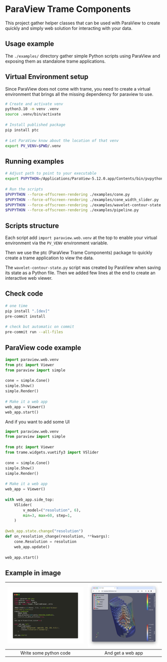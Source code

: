 # ParaView Trame Components

This project gather helper classes that can be used with ParaView to create quickly and simply web solution for interacting with your data.

## Usage example

The `./examples/` directory gather simple Python scripts using ParaView and exposing them as standalone trame applications.

## Virtual Environment setup

Since ParaView does not come with trame, you need to create a virtual environment that brings all the missing dependency for paraview to use.

```bash
# Create and activate venv
python3.10 -m venv .venv
source .venv/bin/activate

# Install published package
pip install ptc

# Let ParaView know about the location of that venv
export PV_VENV=$PWD/.venv
```

## Running examples

```bash
# Adjust path to point to your executable
export PVPYTHON=/Applications/ParaView-5.12.0.app/Contents/bin/pvpython

# Run the scripts
$PVPYTHON --force-offscreen-rendering ./examples/cone.py
$PVPYTHON --force-offscreen-rendering ./examples/cone_width_slider.py
$PVPYTHON --force-offscreen-rendering ./examples/wavelet-contour-state.py
$PVPYTHON --force-offscreen-rendering ./examples/pipeline.py
```

## Scripts structure

Each script add `import paraview.web.venv` at the top to enable your virtual environment via the `PV_VENV` environment variable.

Then we use the ptc (ParaView Trame Components) package to quickly create a trame application to view the data.

The `wavelet-contour-state.py` script was created by ParaView when saving its state as a Python file. Then we added few lines at the end to create an interactive web viewer.

## Check code

```bash
# one time
pip install ".[dev]"
pre-commit install

# check but automatic on commit
pre-commit run --all-files
```

## ParaView code example

```python
import paraview.web.venv
from ptc import Viewer
from paraview import simple

cone = simple.Cone()
simple.Show()
simple.Render()

# Make it a web app
web_app = Viewer()
web_app.start()
```

And if you want to add some UI

```python
import paraview.web.venv
from paraview import simple

from ptc import Viewer
from trame.widgets.vuetify3 import VSlider

cone = simple.Cone()
simple.Show()
simple.Render()

# Make it a web app
web_app = Viewer()

with web_app.side_top:
    VSlider(
        v_model=("resolution", 6),
        min=3, max=60, step=1,
    )

@web_app.state.change("resolution")
def on_resolution_change(resolution, **kwargs):
    cone.Resolution = resolution
    web_app.update()

web_app.start()
```

## Example in image

| ![Code](https://raw.githubusercontent.com/Kitware/paraview-trame-components/main/.web-app-input.png) | ![Web App](https://raw.githubusercontent.com/Kitware/paraview-trame-components/main/.web-app-output.png) |
| :-------------------------: |  :----------------------------: | 
| Write some python code      |  And get a web app              | 
